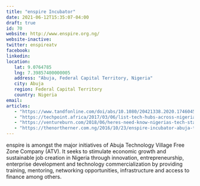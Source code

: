 ```yaml
---
title: "enspire Incubator"
date: 2021-06-12T15:35:07-04:00
draft: true
id: 70
website: http://www.enspire.org.ng/
website-inactive: 
twitter: enspireatv
facebook: 
linkedin: 
location: 
   lat: 9.0764785
   lng: 7.39857400000005
   address: "Abuja, Federal Capital Territory, Nigeria"
   city: Abuja
   region: Federal Capital Territory
   country: Nigeria
email: 
articles:
   - "https://www.tandfonline.com/doi/abs/10.1080/20421338.2020.1746045?journalCode=rajs20"
   - "https://techpoint.africa/2017/03/06/list-tech-hubs-across-nigeria/"
   - "https://ventureburn.com/2018/06/heres-need-know-nigerias-tech-startup-ecosystem/"
   - "https://thenortherner.com.ng/2016/10/23/enspire-incubator-abuja-the-progenitor-of-nigerian-technology-hubs/"
---
```

enspire is amongst the major initiatives of Abuja Technology Village Free Zone Company (ATV). It seeks to stimulate economic growth and sustainable job creation in Nigeria through innovation, entrepreneurship, enterprise development and technology commercialization by providing training, mentoring, networking opportunities, infrastructure and access to finance among others. 
